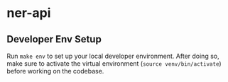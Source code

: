 # ner-api

## Developer Env Setup

Run `make env` to set up your local developer environment.
After doing so, make sure to activate the virtual environment
(`source venv/bin/activate`) before working on the codebase.
